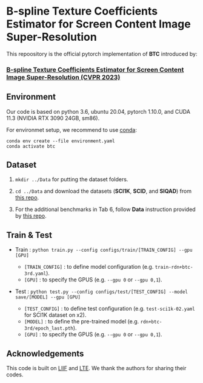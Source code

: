 # B-spline Texture Coefficients Estimator for Screen Content Image Super-Resolution
This repoository is the official pytorch implementation of **BTC** introduced by:
### [**B-spline Texture Coefficients Estimator for Screen Content Image Super-Resolution (CVPR 2023)**]()

## Environment
Our code is based on python 3.6, ubuntu 20.04, pytorch 1.10.0, and CUDA 11.3 (NVIDIA RTX 3090 24GB, sm86).

For environmet setup, we recommend to use [conda](https://www.anaconda.com/products/distribution):
```
conda env create --file environment.yaml
conda activate btc
```

## Dataset

1. `mkdir ../Data` for putting the dataset folders.

2. `cd ../Data` and download the datasets (**SCI1K**, **SCID**, and **SIQAD**) from [this repo](https://github.com/codyshen0000/ITSRN/tree/main/Data).

3. For the additional benchmarks in Tab 6, follow **Data** instruction provided by [this repo](https://github.com/yinboc/liif).


## Train & Test
* Train : `python train.py --config configs/train/[TRAIN_CONFIG] --gpu [GPU]`
  * `[TRAIN_CONFIG]` : to define model configuration (e.g. `train-rdn+btc-3rd.yaml`).
  * `[GPU]` : to specify the GPUS (e.g. `--gpu 0` or `--gpu 0,1`).
  
* Test : `python test.py --config configs/test/[TEST_CONFIG] --model save/[MODEL] --gpu [GPU]`
  * `[TEST_CONFIG]` : to define test configuration (e.g. `test-sci1k-02.yaml` for SCI1K dataset on x2).
  * `[MODEL]` : to define the pre-trained model (e.g. `rdn+btc-3rd/epoch_last.pth`).
  * `[GPU]` : to specify the GPUS (e.g. `--gpu 0` or `--gpu 0,1`).

## Acknowledgements
This code is built on [LIIF](https://github.com/yinboc/liif) and [LTE](https://github.com/jaewon-lee-b/lte).
We thank the authors for sharing their codes.
